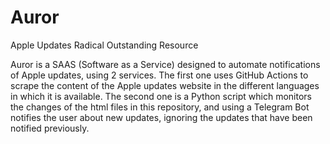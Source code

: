 # Auror
Apple Updates Radical Outstanding Resource 

Auror is a SAAS (Software as a Service) designed to automate notifications of Apple updates, using 2 services. The first one uses GitHub Actions to scrape the content of the Apple updates website in the different languages ​​in which it is available. The second one is a Python script which monitors the changes of the html files in this repository, and using a Telegram Bot notifies the user about new updates, ignoring the updates that have been notified previously.
